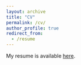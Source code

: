 ```yaml
---
layout: archive
title: "CV"
permalink: /cv/
author_profile: true
redirect_from:
  - /resume
---
```


My resume is available [here](http://simran135.github.io/files/Kaur-Simran-CV.pdf).

